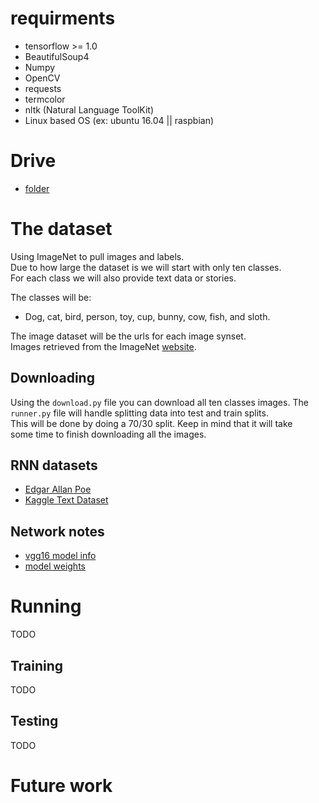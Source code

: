 # requirments
- tensorflow >= 1.0
- BeautifulSoup4
- Numpy
- OpenCV
- requests
- termcolor
- nltk (Natural Language ToolKit)
- Linux based OS (ex: ubuntu 16.04 || raspbian)
  
# Drive
- [folder](https://drive.google.com/drive/folders/1fwhkkxTkv1GhdQuMBgT72--PmvSuGzkZ?usp=sharing)
# The dataset
Using ImageNet to pull images and labels.  
Due to how large the dataset is we will start with only ten classes.  
For each class we will also provide text data or stories.  
  
The classes will be:  
- Dog, cat, bird, person, toy, cup, bunny, cow, fish, and sloth.  

The image dataset will be the urls for each image synset.   
Images retrieved from the ImageNet [website](http://image-net.org/index).  
  
## Downloading  
Using the `download.py` file you can download all ten classes images. The  
`runner.py` file will handle splitting data into test and train splits.  
This will be done by doing a 70/30 split. Keep in mind that it will take  
some time to finish downloading all the images.  

## RNN datasets
- [Edgar Allan Poe](http://www.textfiles.com/etext/AUTHORS/POE/)
- [Kaggle Text Dataset](https://www.kaggle.com/mylesoneill/classic-literature-in-ascii)

## Network notes
- [vgg16 model info](https://www.cs.toronto.edu/~frossard/post/vgg16/)
- [model weights](https://www.cs.toronto.edu/~frossard/vgg16/vgg16_weights.npz)

# Running
TODO 
## Training
TODO  
## Testing
TODO  
# Future work
